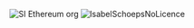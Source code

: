 ![SI Ethereum org](https://github.com/input-output-hk/cardano-js-sdk/assets/127110010/904da4dd-dec5-4591-a53f-48920d74e1d1)
![IsabelSchoepsNoLicence](https://github.com/input-output-hk/cardano-js-sdk/assets/127110010/1ab700c4-2527-4597-a73f-c845bcb4e66a)
